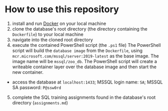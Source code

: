 # How to use this repository

1. install and run [Docker](https://www.docker.com/) on your local machine
2. clone the database's root directory (the directory containing the `Dockerfile`) to your local machine
3. navigate into the cloned root directory
4. execute the contained PowerShell script (the `.ps1` file)
   The PowerShell script will build the `database image` from the `Dockerfile`, using `mcr.microsoft.com/mssql/server:2019-latest` as the base image.
   The image name will be `mssql/zoo_db`.
   The PowerShell script will create a writeable container layer over the database image and then start the new container.
- access the database at `localhost:1433`; MSSQL login name: `SA`; MSSQL SA password: `P@ssw0rd`
5. complete the SQL training assignments found in the database's root directory (`assignments.md`)
